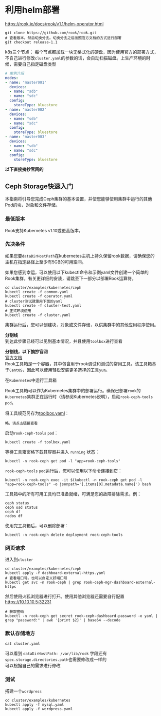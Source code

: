 

# 利用helm部署
https://rook.io/docs/rook/v1.1/helm-operator.html  

```shell
git clone https://github.com/rook/rook.git
# 查看版本。然后切换分支。切换分支之后按照官方文档的方式进行部署
git checkout release-1.1

```

k8s三个节点：
每个节点都加载一块无格式化的硬盘，因为使用官方的部署方式，不自己进行修改`cluster.yaml`的参数的话，会自动扫描磁盘。上生产环境的时候，需要自己指定磁盘类型

```yaml
# 案例介绍
nodes:
- name: "master001"
  devices:
  - name: "sdb"
  - name: "sdc"
  config:
    storeType: bluestore
- name: "master002"
  devices:
  - name: "sdb"
  - name: "sdc"
  config:
    storeType: bluestore
- name: "master003"
  devices:
  - name: "sdb"
  - name: "sdc"
  config:
    storeType: bluestore
```

**以下直接摘抄官网的**  

## Ceph Storage快速入门
本指南将引导您完成Ceph集群的基本设置，并使您能够使用集群中运行的其他Pod的块，对象和文件存储。

### 最低版本

Rook支持Kubernetes v1.10或更高版本。

### 先决条件

如果您要`dataDirHostPath`在kubernetes主机上持久保留rook数据，请确保您的主机在指定路径上至少有5GB的可用空间。

如果您感到幸运，可以使用以下kubectl命令和示例yaml文件创建一个简单的Rook集群。有关更详细的安装，请跳至下一部分以部署Rook运算符。

```
cd cluster/examples/kubernetes/ceph
kubectl create -f common.yaml
kubectl create -f operator.yaml
# cluster测试就使用下面的yaml
kubectl create -f cluster-test.yaml
# 正式环境使用
kubectl create -f cluster.yaml
```

集群运行后，您可以创建块，对象或文件存储，以供集群中的其他应用程序使用。

**分割线**  
到达此步骤已经可以见到基本情况，并且使用`toolbox`进行查看

**分割线，以下摘抄官网**  
[官方文档](https://rook.io/docs/rook/v1.1/ceph-toolbox.html)  
Rook工具箱是一个容器，其中包含用于rook调试和测试的常用工具。该工具箱基于`CentOS`，因此可以使用轻松安装更多选择的工具`yum`。

在`Kubernetes`中运行工具箱

Rook工具箱可以作为Kubernetes集群中的部署运行。确保已部署`rook`的`Kubernetes`集群正在运行时（请参阅Kubernetes说明），启动`rook-ceph-tools` `pod`。

将工具规范另存为[toolbox.yaml](/manifests/example/rook/toolbox.yaml)：

```
略，请点击链接查看
```

启动`rook-ceph-tools` `pod`：

```
kubectl create -f toolbox.yaml
```

等待工具箱窗格下载其容器并进入 `running` 状态：

```shell
kubectl -n rook-ceph get pod -l "app=rook-ceph-tools"
```

`rook-ceph-tools` `pod`运行后，您可以使用以下命令连接到它：
```
kubectl -n rook-ceph exec -it $(kubectl -n rook-ceph get pod -l "app=rook-ceph-tools" -o jsonpath='{.items[0].metadata.name}') bash
```

工具箱中的所有可用工具均已准备就绪，可满足您的故障排除需求。例：

```
ceph status
ceph osd status
ceph df
rados df
```

使用完工具箱后，可以删除部署：

```
kubectl -n rook-ceph delete deployment rook-ceph-tools
```

### 网页请求
进入到`cluster`
```
cd cluster/examples/kubernetes/ceph
kubectl apply -f dashboard-external-https.yaml
# 查看端口号。也可以自定义好端口号
kubectl get svc -n rook-ceph | grep rook-ceph-mgr-dashboard-external-https
```
然后使用火狐浏览器进行打开。使用其他浏览器还需要自行配置  
https://10.10.10.5:32231
```
# 获取密码
kubectl -n rook-ceph get secret rook-ceph-dashboard-password -o yaml | grep "password:" | awk '{print $2}' | base64 --decode
```

### 默认存储地方

```
cat cluster.yaml
```
可以看到 `dataDirHostPath: /var/lib/rook` 字段还有`spec.storage.directories.path`也需要修改成一样的  
可以根据自己的需求进行修改

### 测试
搭建一个`wordpress`

```
cd cluster/examples/kubernetes
kubectl apply -f mysql.yaml
kubectl apply -f wordpress.yaml
```
